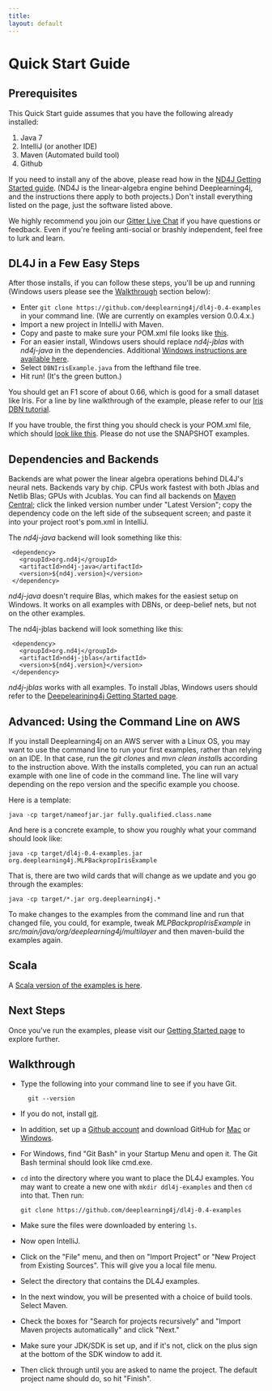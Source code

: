 ```yaml
---
title:
layout: default
---
```


Quick Start Guide
=========================================

## Prerequisites

This Quick Start guide assumes that you have the following already installed:

1. Java 7
2. IntelliJ (or another IDE)
3. Maven (Automated build tool)
4. Github 
 
If you need to install any of the above, please read how in the [ND4J Getting Started guide](http://nd4j.org/getstarted.html).  (ND4J is the linear-algebra engine behind Deeplearning4j, and the instructions there apply to both projects.) Don't install everything listed on the page, just the software listed above. 

We highly recommend you join our [Gitter Live Chat](https://gitter.im/deeplearning4j/deeplearning4j) if you have questions or feedback. Even if you're feeling anti-social or brashly independent, feel free to lurk and learn.

## DL4J in a Few Easy Steps

After those installs, if you can follow these steps, you'll be up and running (Windows users please see the [Walkthrough](#walk) section below):

* Enter `git clone https://github.com/deeplearning4j/dl4j-0.4-examples` in your command line. (We are currently on examples version 0.0.4.x.)
* Import a new project in IntelliJ with Maven. 
* Copy and paste to make sure your POM.xml file looks like [this](https://github.com/deeplearning4j/dl4j-0.4-examples/blob/master/pom.xml). 
* For an easier install, Windows users should replace *nd4j-jblas* with *nd4j-java* in the dependencies. Additional [Windows instructions are available here](../windows-install.html). 
* Select `DBNIrisExample.java` from the lefthand file tree.
* Hit run! (It's the green button.)

You should get an F1 score of about 0.66, which is good for a small dataset like Iris. For a line by line walkthrough of the example, please refer to our [Iris DBN tutorial](../iris-flower-dataset-tutorial.html).

If you have trouble, the first thing you should check is your POM.xml file, which should [look like this](https://github.com/deeplearning4j/dl4j-0.4-examples/blob/master/pom.xml). Please do not use the SNAPSHOT examples. 

## Dependencies and Backends

Backends are what power the linear algebra operations behind DL4J's neural nets. Backends vary by chip. CPUs work fastest with both Jblas and Netlib Blas; GPUs with Jcublas. You can find all backends on [Maven Central](https://search.maven.org); click the linked version number under "Latest Version"; copy the dependency code on the left side of the subsequent screen; and paste it into your project root's pom.xml in IntelliJ. 

The *nd4j-java* backend will look something like this:

     <dependency>
       <groupId>org.nd4j</groupId>
       <artifactId>nd4j-java</artifactId>
       <version>${nd4j.version}</version>
     </dependency>

*nd4j-java* doesn't require Blas, which makes for the easiest setup on Windows. It works on all examples with DBNs, or deep-belief nets, but not on the other examples. 

The nd4j-jblas backend will look something like this:

     <dependency>
       <groupId>org.nd4j</groupId>
       <artifactId>nd4j-jblas</artifactId>
       <version>${nd4j.version}</version>
     </dependency>

*nd4j-jblas* works with all examples. To install Jblas, Windows users should refer to the [Deepelearining4j Getting Started page](../gettingstarted.html).

## Advanced: Using the Command Line on AWS

If you install Deeplearning4j on an AWS server with a Linux OS, you may want to use the command line to run your first examples, rather than relying on an IDE. In that case, run the *git clone*s and *mvn clean install*s according to the instruction above. With the installs completed, you can run an actual example with one line of code in the command line. The line will vary depending on the repo version and the specific example you choose. 

Here is a template:

    java -cp target/nameofjar.jar fully.qualified.class.name

And here is a concrete example, to show you roughly what your command should look like:

    java -cp target/dl4j-0.4-examples.jar org.deeplearning4j.MLPBackpropIrisExample

That is, there are two wild cards that will change as we update and you go through the examples:

    java -cp target/*.jar org.deeplearning4j.*

To make changes to the examples from the command line and run that changed file, you could, for example, tweak *MLPBackpropIrisExample* in *src/main/java/org/deeplearning4j/multilayer* and then maven-build the examples again. 

## Scala 

A [Scala version of the examples is here](https://github.com/kogecoo/dl4j-0.4-examples-scala).

## Next Steps

Once you've run the examples, please visit our [Getting Started page](../gettingstarted.html) to explore further. 

## <a name="walk">Walkthrough</a>

* Type the following into your command line to see if you have Git.

		git --version 

* If you do not, install [git](https://git-scm.herokuapp.com/book/en/v2/Getting-Started-Installing-Git). 
* In addition, set up a [Github account](https://github.com/join) and download GitHub for [Mac](https://mac.github.com/) or [Windows](https://windows.github.com/). 
* For Windows, find "Git Bash" in your Startup Menu and open it. The Git Bash terminal should look like cmd.exe.
* `cd` into the directory where you want to place the DL4J examples. You may want to create a new one with `mkdir ddl4j-examples` and then `cd` into that. Then run:

    `git clone https://github.com/deeplearning4j/dl4j-0.4-examples`
* Make sure the files were downloaded by entering `ls`. 
* Now open IntelliJ. 
* Click on the "File" menu, and then on "Import Project" or "New Project from Existing Sources". This will give you a local file menu. 
* Select the directory that contains the DL4J examples. 
* In the next window, you will be presented with a choice of build tools. Select Maven. 
* Check the boxes for "Search for projects recursively" and "Import Maven projects automatically" and click "Next." 
* Make sure your JDK/SDK is set up, and if it's not, click on the plus sign at the bottom of the SDK window to add it. 
* Then click through until you are asked to name the project. The default project name should do, so hit "Finish".

